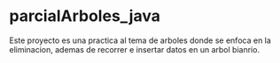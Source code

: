 # parcialArboles_java
Este proyecto es una practica al tema de arboles donde se enfoca en la eliminacion, ademas de recorrer e insertar datos en un arbol bianrio.
